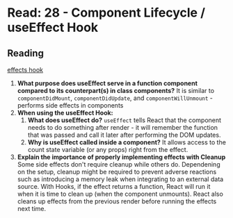 # Read: 28 -  Component Lifecycle / useEffect Hook

## Reading

[effects hook](https://reactjs.org/docs/hooks-effect.html)

1. **What purpose does useEffect serve in a function component compared to its counterpart(s) in class components?** It is similar to `componentDidMount`, `componentDidUpdate`, and `componentWillUnmount` - performs side effects in components
2. **When using the useEffect Hook:**
    1. **What does useEffect do?** `useEffect` tells React that the component needs to do something after render - it will remember the function that was passed and call it later after performing the DOM updates.
    2. **Why is useEffect called inside a component?** It allows access to the count state variable (or any props) right from the effect.
3. **Explain the importance of properly implementing effects with Cleanup** Some side effects don't require cleanup while others do. Dependening on the setup, cleanup might be required to prevent adverse reactions such as introducing a memory leak when integrating to an external data source. With Hooks, if the effect returns a function, React will run it when it is time to clean up (when the component unmounts). React also cleans up effects from the previous render before running the effects next time.
